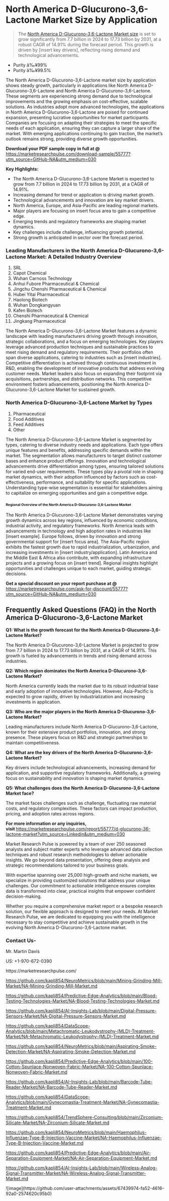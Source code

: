 <h1>North America D-Glucurono-3,6-Lactone Market&nbsp;Size by Application</h1><blockquote><p>The <a href="https://marketresearchpulse.com/download-sample/55777?utm_source=GitHub-NA&amp;utm_medium=030">North America D-Glucurono-3,6-Lactone Market size</a> is set to grow significantly from 7.7 billion in 2024 to 17.73 billion by 2031, at a robust CAGR of 14.91% during the forecast period. This growth is driven by [insert key drivers], reflecting rising demand and technological advancements.</p></blockquote><ul><li>Purity â‰¥99%<li> Purity â‰¥99.5%</li></ul><p>The North America D-Glucurono-3,6-Lactone market size by application shows steady growth, particularly in applications like North America D-Glucurono-3,6-Lactone and North America D-Glucurono-3,6-Lactone. These segments are experiencing strong demand due to technological improvements and the growing emphasis on cost-effective, scalable solutions. As industries adopt more advanced technologies, the applications in North America D-Glucurono-3,6-Lactone are poised for continued expansion, presenting lucrative opportunities for market participants. Companies are focusing on adapting their strategies to meet the specific needs of each application, ensuring they can capture a larger share of the market. With emerging applications continuing to gain traction, the market’s outlook remains strong, providing diverse growth opportunities.</p><p><strong>Download your PDF sample copy in full at @ </strong><a href="https://marketresearchpulse.com/download-sample/55777?utm_source=GitHub-NA&amp;utm_medium=030">https://marketresearchpulse.com/download-sample/55777?utm_source=GitHub-NA&amp;utm_medium=030</a></p><p><strong>Key Highlights: </strong></p><ul><li>The North America D-Glucurono-3,6-Lactone Market is expected to grow from 7.7 billion in 2024 to 17.73 billion by 2031, at a CAGR of 14.91%.</li><li>Increasing demand for trend or application is driving market growth.</li><li>Technological advancements and innovation are key market drivers.</li><li>North America, Europe, and Asia-Pacific are leading regional markets.</li><li>Major players are focusing on insert focus area to gain a competitive edge.</li><li>Emerging trends and regulatory frameworks are shaping market dynamics.</li><li>Key challenges include challenge, influencing growth potential.</li><li>Strong growth is anticipated in sector over the forecast period.</li></ul><h3>Leading Manufacturers in the North America D-Glucurono-3,6-Lactone Market: A Detailed Industry Overview</h3><ol><li>SRL</li><li>Capot Chemical</li><li>Wuhan Carnoss Technology</li><li>Anhui Fubore Pharmaceutical & Chemical</li><li>Jingchu Chenshi Pharmaceutical & Chemical</li><li>Hubei Yitai Pharmaceutical</li><li>Haolong Biotech</li><li>Wuhan Dongkangyuan</li><li>Kafen Biotech</li><li>Chenshi Pharmaceutical & Chemical</li><li>Jingkang Pharmaceutical</li></ol><div class="flex max-w-full flex-col flex-grow"><div class="min-h-8 text-message flex w-full flex-col items-end gap-2 whitespace-normal break-words [.text-message+&amp;]:mt-5" dir="auto" data-message-author-role="assistant" data-message-id="fd8432e4-4910-450d-b182-61b7bfb0a01f" data-message-model-slug="gpt-4o"><div class="flex w-full flex-col gap-1 empty:hidden first:pt-[3px]"><div class="markdown prose w-full break-words dark:prose-invert light"><p>The North America D-Glucurono-3,6-Lactone Market features a dynamic landscape with leading manufacturers driving growth through innovation, strategic collaborations, and a focus on emerging technologies. Key players leverage advanced production techniques and sustainable practices to meet rising demand and regulatory requirements. Their portfolios often span diverse applications, catering to industries such as [insert industries]. Competitive differentiation is achieved through continuous investment in R&amp;D, enabling the development of innovative products that address evolving customer needs. Market leaders also focus on expanding their footprint via acquisitions, partnerships, and distribution networks. This competitive environment fosters advancements, positioning the North America D-Glucurono-3,6-Lactone Market for sustained growth.</p></div></div></div></div><h3>North America D-Glucurono-3,6-Lactone Market by Types</h3><ol><li>Pharmaceutical<li> Food Additives<li> Feed Additives<li> Other</li></ol><div class="flex max-w-full flex-col flex-grow"><div class="min-h-8 text-message flex w-full flex-col items-end gap-2 whitespace-normal break-words [.text-message+&amp;]:mt-5" dir="auto" data-message-author-role="assistant" data-message-id="084470be-0bb7-4664-bddf-5156b4f41249" data-message-model-slug="gpt-4o-mini"><div class="flex w-full flex-col gap-1 empty:hidden first:pt-[3px]"><div class="markdown prose w-full break-words dark:prose-invert light"><p>The North America D-Glucurono-3,6-Lactone Market is segmented by types, catering to diverse industry needs and applications. Each type offers unique features and benefits, addressing specific demands within the market. The segmentation allows manufacturers to target distinct customer bases and enhance product offerings. Innovation and technological advancements drive differentiation among types, ensuring tailored solutions for varied end-user requirements. These types play a pivotal role in shaping market dynamics, with their adoption influenced by factors such as cost-effectiveness, performance, and suitability for specific applications. Understanding type-wise segmentation is essential for stakeholders aiming to capitalize on emerging opportunities and gain a competitive edge.</p></div></div></div></div><h3><span style="font-size: 11px;">Regional Overview of the North America D-Glucurono-3,6-Lactone Market</span></h3><div class="flex max-w-full flex-col flex-grow"><div class="min-h-8 text-message flex w-full flex-col items-end gap-2 whitespace-normal break-words [.text-message+&amp;]:mt-5" dir="auto" data-message-author-role="assistant" data-message-id="e9038762-ce64-4e30-91c9-9bd413514231" data-message-model-slug="gpt-4o-mini"><div class="flex w-full flex-col gap-1 empty:hidden first:pt-[3px]"><div class="markdown prose w-full break-words dark:prose-invert light"><p>The North America D-Glucurono-3,6-Lactone Market demonstrates varying growth dynamics across key regions, influenced by economic conditions, industrial activity, and regulatory frameworks. North America leads with advancements in technology and high adoption rates in industries like [insert example]. Europe follows, driven by innovation and strong governmental support for [insert focus area]. The Asia-Pacific region exhibits the fastest growth due to rapid industrialization, urbanization, and increasing investments in [insert industry/application]. Latin America and the Middle East &amp; Africa also contribute, with expanding infrastructure projects and a growing focus on [insert trend]. Regional insights highlight opportunities and challenges unique to each market, guiding strategic decisions.</p></div></div></div></div><p><strong>Get a special discount on your report purchase at @ </strong><a href="https://marketresearchpulse.com/ask-for-discount/55777?utm_source=GitHub-NA&amp;utm_medium=030">https://marketresearchpulse.com/ask-for-discount/55777?utm_source=GitHub-NA&amp;utm_medium=030</a></p><h2>Frequently Asked Questions (FAQ) in the North America D-Glucurono-3,6-Lactone Market</h2><p><strong>Q1: What is the growth forecast for the North America D-Glucurono-3,6-Lactone Market?</strong></p><p>The North America D-Glucurono-3,6-Lactone Market is projected to grow from 7.7 billion in 2024 to 17.73 billion by 2031, at a CAGR of 14.91%. This growth is fueled by advancements in trends and rising demand across industries.</p><p><strong>Q2: Which region dominates the North America D-Glucurono-3,6-Lactone Market?</strong></p><p>North America currently leads the market due to its robust industrial base and early adoption of innovative technologies. However, Asia-Pacific is expected to grow rapidly, driven by industrialization and increasing investments in application.</p><p><strong>Q3: Who are the major players in the North America D-Glucurono-3,6-Lactone Market?</strong></p><p>Leading manufacturers include North America D-Glucurono-3,6-Lactone, known for their extensive product portfolios, innovation, and strong presence. These players focus on R&amp;D and strategic partnerships to maintain competitiveness.</p><p><strong>Q4: What are the key drivers of the North America D-Glucurono-3,6-Lactone Market?</strong></p><p>Key drivers include technological advancements, increasing demand for application, and supportive regulatory frameworks. Additionally, a growing focus on sustainability and innovation is shaping market dynamics.</p><p><strong>Q5: What challenges does the North America D-Glucurono-3,6-Lactone Market face?</strong></p><p>The market faces challenges such as challenge, fluctuating raw material costs, and regulatory complexities. These factors can impact production, pricing, and adoption rates across regions.</p><p><strong>For more information or any inquiries, visit&nbsp;</strong><a href="https://marketresearchpulse.com/report/55777/d-glucurono-36-lactone-market?utm_source=Linkedin&utm_medium=030">https://marketresearchpulse.com/report/55777/d-glucurono-36-lactone-market?utm_source=Linkedin&utm_medium=030</a></p><p>Market Research Pulse is powered by a team of over 250 seasoned analysts and subject matter experts who leverage advanced data collection techniques and robust research methodologies to deliver actionable insights. We go beyond data presentation, offering deep analysis and strategic recommendations tailored to your business goals.</p><p>With expertise spanning over 25,000 high-growth and niche markets, we specialize in providing customized solutions that address your unique challenges. Our commitment to actionable intelligence ensures complex data is transformed into clear, practical insights that empower confident decision-making.</p><p>Whether you require a comprehensive market report or a bespoke research solution, our flexible approach is designed to meet your needs. At Market Research Pulse, we are dedicated to equipping you with the intelligence necessary to stay competitive and achieve sustainable growth in the evolving North America D-Glucurono-3,6-Lactone market.</p><h3><strong>Contact Us-</strong></h3><p>Mr. Martin Davis</p><p>US: +1-970-672-0390</p><p>https://marketresearchpulse.com/</p><p><a href="https://github.com/kapli854/NeuroMetrics/blob/main/Mining-Grinding-Mill-Market/NA-Mining-Grinding-Mill-Market.md">https://github.com/kapli854/NeuroMetrics/blob/main/Mining-Grinding-Mill-Market/NA-Mining-Grinding-Mill-Market.md</a></p><p><a href="https://github.com/kapli854/Predictive-Edge-Analytics/blob/main/Blood-Testing-Technologies-Market/NA-Blood-Testing-Technologies-Market.md">https://github.com/kapli854/Predictive-Edge-Analytics/blob/main/Blood-Testing-Technologies-Market/NA-Blood-Testing-Technologies-Market.md</a></p><p><a href="https://github.com/kapli854/AI-Insights-Lab/blob/main/Digital-Pressure-Sensors-Market/NA-Digital-Pressure-Sensors-Market.md">https://github.com/kapli854/AI-Insights-Lab/blob/main/Digital-Pressure-Sensors-Market/NA-Digital-Pressure-Sensors-Market.md</a></p><p><a href="https://github.com/kapli854/DataScope-Analytics/blob/main/Metachromatic-Leukodystrophy-(MLD)-Treatment-Market/NA-Metachromatic-Leukodystrophy-(MLD)-Treatment-Market.md">https://github.com/kapli854/DataScope-Analytics/blob/main/Metachromatic-Leukodystrophy-(MLD)-Treatment-Market/NA-Metachromatic-Leukodystrophy-(MLD)-Treatment-Market.md</a></p><p><a href="https://github.com/kapli854/NeuroMetrics/blob/main/Aspirating-Smoke-Detection-Market/NA-Aspirating-Smoke-Detection-Market.md">https://github.com/kapli854/NeuroMetrics/blob/main/Aspirating-Smoke-Detection-Market/NA-Aspirating-Smoke-Detection-Market.md</a></p><p><a href="https://github.com/kapli854/Predictive-Edge-Analytics/blob/main/100-Cotton-Spunlace-Nonwoven-Fabric-Market/NA-100-Cotton-Spunlace-Nonwoven-Fabric-Market.md">https://github.com/kapli854/Predictive-Edge-Analytics/blob/main/100-Cotton-Spunlace-Nonwoven-Fabric-Market/NA-100-Cotton-Spunlace-Nonwoven-Fabric-Market.md</a></p><p><a href="https://github.com/kapli854/AI-Insights-Lab/blob/main/Barcode-Tube-Reader-Market/NA-Barcode-Tube-Reader-Market.md">https://github.com/kapli854/AI-Insights-Lab/blob/main/Barcode-Tube-Reader-Market/NA-Barcode-Tube-Reader-Market.md</a></p><p><a href="https://github.com/kapli854/DataScope-Analytics/blob/main/Gynecomastia-Treatment-Market/NA-Gynecomastia-Treatment-Market.md">https://github.com/kapli854/DataScope-Analytics/blob/main/Gynecomastia-Treatment-Market/NA-Gynecomastia-Treatment-Market.md</a></p><p><a href="https://github.com/kapli854/TrendSphere-Consulting/blob/main/Zirconium-Silicate-Market/NA-Zirconium-Silicate-Market.md">https://github.com/kapli854/TrendSphere-Consulting/blob/main/Zirconium-Silicate-Market/NA-Zirconium-Silicate-Market.md</a></p><p><a href="https://github.com/kapli854/NeuroMetrics/blob/main/Haemophilus-Influenzae-Type-B-Injection-Vaccine-Market/NA-Haemophilus-Influenzae-Type-B-Injection-Vaccine-Market.md">https://github.com/kapli854/NeuroMetrics/blob/main/Haemophilus-Influenzae-Type-B-Injection-Vaccine-Market/NA-Haemophilus-Influenzae-Type-B-Injection-Vaccine-Market.md</a></p><p><a href="https://github.com/kapli854/Predictive-Edge-Analytics/blob/main/Air-Separation-Equipment-Market/NA-Air-Separation-Equipment-Market.md">https://github.com/kapli854/Predictive-Edge-Analytics/blob/main/Air-Separation-Equipment-Market/NA-Air-Separation-Equipment-Market.md</a></p><p><a href="https://github.com/kapli854/AI-Insights-Lab/blob/main/Wireless-Analog-Signal-Transmitter-Market/NA-Wireless-Analog-Signal-Transmitter-Market.md">https://github.com/kapli854/AI-Insights-Lab/blob/main/Wireless-Analog-Signal-Transmitter-Market/NA-Wireless-Analog-Signal-Transmitter-Market.md</a></p>
![image](https://github.com/user-attachments/assets/67439974-fa52-4616-92a0-2574620c95b0)
